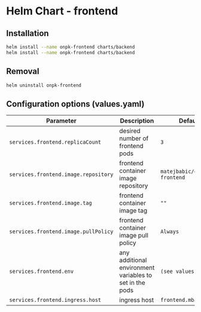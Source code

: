 # Helm Chart - frontend

## Installation
```bash
helm install --name onpk-frontend charts/backend
helm install --name onpk-frontend charts/backend
```

## Removal
```bash
helm uninstall onpk-frontend
```

## Configuration options (values.yaml)

Parameter | Description | Default
---       | ---         | ---
`services.frontend.replicaCount` | desired number of frontend pods | `3`
`services.frontend.image.repository` | frontend container image repository | `matejbabic/onpk-frontend`
`services.frontend.image.tag` | frontend container image tag | `""`
`services.frontend.image.pullPolicy` | frontend container image pull policy | `Always`
`services.frontend.env` | any additional environment variables to set in the pods | `(see values.yaml)`
`services.frontend.ingress.host` | ingress host | `frontend.mbabic.com`

